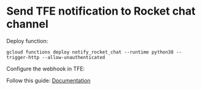 # Send TFE notification to Rocket chat channel

Deploy function:

```gcloud functions deploy notify_rocket_chat --runtime python38 --trigger-http --allow-unauthenticated```

Configure the webhook in TFE:

Follow this guide: [Documentation](https://www.terraform.io/docs/cloud/workspaces/notifications.html)
